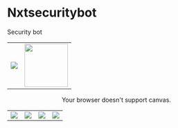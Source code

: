 # Nxtsecuritybot
Security bot
<!DOCTYPE html>
<html>
<head>
<meta charset="ISO-8859-1">
<title>Smartlab Cam</title>
<script type="text/javascript" src="jquery.js"></script>       
<script type="text/javascript">
	$(document).ready(function() {
	   $("#left").mousedown(function() {
	     $.get('left');
	   });
	   $("#left").mouseup(function() {
		     $.get('stop');
	   });
	   $("#up").mousedown(function() {
		  $.get('up');
	   });
	   $("#up").mouseup(function() {
		     $.get('stop');
	   });
	   $("#down").mousedown(function() {
		  $.get('down');
	   });
	   $("#down").mouseup(function() {
		     $.get('stop');
	   });
	   $("#right").mousedown(function() {
		  $.get('right');
	   });
	   $("#right").mouseup(function() {
		     $.get('stop');
	   });
	});

	var pwd = "";

	function start() {	
		pwd = prompt("Password");
		setTimeout("update()", 1000);
		var drawingCanvas =
document.getElementById('canvas');
	
		drawingCanvas.width  = window.innerWidth;
		drawingCanvas.height = window.innerHeight / 2;
	}

	function update () {
		var drawingCanvas =
 document.getElementById('canvas');

		// Check the element is in the DOM 
 // and the browser supports canvas
		if(drawingCanvas.getContext) {
			// Initaliase a 2-dimensional drawing context
			var context =
                           drawingCanvas.getContext('2d');
			//Canvas commands go here

			var cam = new Image();
			cam.onload = function() {
			   context.drawImage(cam, 0, 0,
                                       cam.width, cam.height);
			}
			cam.src = 'cam.jpg?pwd=' + pwd;
			setTimeout("update()", 500);
		}

	}
</script>

</head>
<body onload="start()">
	<center>
	<table>
	<tr>
		<td>
		<a href="http://www.smartlab.at">
			<img src="header.jpg"/>
		</a>
		</td>
		<td>
			<img width="100" src="nxt_s.png"/>
		</td>
	</tr>
	</table>
	<div>
	<canvas id="canvas">
		<p>Your browser doesn't support canvas.</p>
	</canvas>
	</div>
	<table>
	<tr>
		<td>
			<img id='left' src="left.png"/>
		</td>
		<td>
			<img id='up' src="up.png"/>
		</td>
		<td>
			<img id='down' src="down.png"/>
		</td>
		<td>
			<img id='right' src="right.png"/>
		</td>
	</tr>
	</table>
	</center>
</body>
</html>
